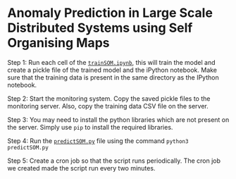 # Anomaly Prediction in Large Scale Distributed Systems using Self Organising Maps

Step 1: Run each cell of the [`trainSOM.ipynb`](https://github.ncsu.edu/rnarang/ADS_SOM/blob/master/trainSOM.ipynb), this will train the model and create a pickle file of the trained model and the iPython notebook. Make sure that the training data is present in the same directory as the IPython notebook.

Step 2: Start the monitoring system. Copy the saved pickle files to the monitoring server. Also, copy the training data CSV file on the server.

Step 3: You may need to install the python libraries which are not present on the server. Simply use `pip` to install the required libraries.

Step 4: Run the [`predictSOM.py`](https://github.ncsu.edu/rnarang/ADS_SOM/blob/master/predictSOM.py) file using the command `python3 predictSOM.py`

Step 5: Create a cron job so that the script runs periodically. The cron job we created made the script run every two minutes.

